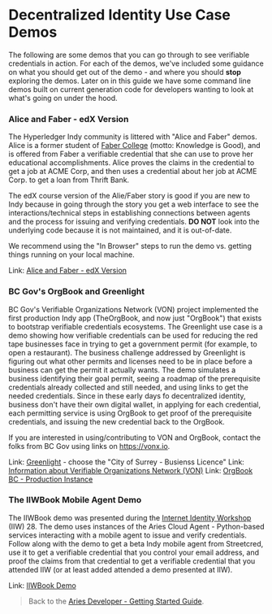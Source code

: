 # Decentralized Identity Use Case Demos

The following are some demos that you can go through to see verifiable credentials in action. For each of the demos, we've included some guidance on what you should get out of the demo - and where you should **stop** exploring the demos. Later on in this guide we have some command line demos built on current generation code for developers wanting to look at what's going on under the hood.

### Alice and Faber - edX Version

The Hyperledger Indy community is littered with "Alice and Faber" demos. Alice is a former student of [Faber College](https://en.wikipedia.org/wiki/Animal_House) (motto: Knowledge is Good), and is offered from Faber a verifiable credential that she can use to prove her educational accomplishments. Alice proves the claims in the credential to get a job at ACME Corp, and then uses a credential about her job at ACME Corp. to get a loan from Thrift Bank.

The edX course version of the Alie/Faber story is good if you are new to Indy because in going through the story you get a web interface to see the interactions/technical steps in establishing connections between agents and the process for issuing and verifying credentials. **DO NOT** look into the underlying code because it is not maintained, and it is out-of-date.

We recommend using the "In Browser" steps to run the demo vs. getting things running on your local machine.

Link: [Alice and Faber - edX Version](https://github.com/hyperledger/education/blob/master/LFS171x/indy-material/nodejs/README.md)

### BC Gov's OrgBook and Greenlight

BC Gov's Verifiable Organizations Network (VON) project implemented the first production Indy app (TheOrgBook, and now just "OrgBook") that exists to bootstrap verifiable credentials ecosystems. The Greenlight use case is a demo showing how verifiable credentials can be used for reducing the red tape businesses face in trying to get a government permit (for example, to open a restaurant). The business challenge addressed by Greenlight is figuring out what other permits and licenses need to be in place before a business can get the permit it actually wants. The demo simulates a business identifying their goal permit, seeing a roadmap of the prerequisite credentials already collected and still needed, and using links to get the needed credentials. Since in these early days fo decentralized identity, business don't have their own digital wallet, in applying for each credential, each permitting service is using OrgBook to get proof of the prerequisite credentials, and issuing the new credential back to the OrgBook.

If you are interested in using/contributing to VON and OrgBook, contact the folks from BC Gov using links on https://vonx.io.

Link: [Greenlight](https://greenlight.orgbook.gov.bc.ca/) - choose the "City of Surrey - Busienss Licence"
Link: [Information about Verifiable Organizations Network (VON)](https://vonx.io)
Link: [OrgBook BC - Production Instance](https://orgbook.gov.bc.ca/)

### The IIWBook Mobile Agent Demo

The IIWBook demo was presented during the [Internet Identity Workshop](https://internetidentityworkshop.com/) (IIW) 28. The demo uses instances of the Aries Cloud Agent - Python-based services interacting with a mobile agent to issue and verify credentials. Follow along with the demo to get a beta Indy mobile agent from Streetcred, use it to get a verifiable credential that you control your email address, and proof the claims from that credential to get a verifiable credential that you attended IIW (or at least added attended a demo presented at IIW).

Link: [IIWBook Demo](https://vonx.io/how_to/iiwbook)

> Back to the [Aries Developer - Getting Started Guide](README.md).
